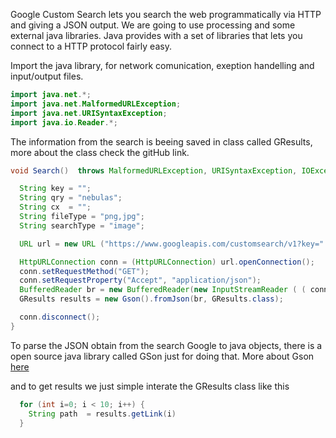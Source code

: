 Google Custom Search lets you search the web programmatically via HTTP and giving a JSON output.
We are going to use processing and some external java libraries. Java provides with a set of libraries that lets you connect to a HTTP protocol fairly easy.

Import the java library, for network comunication, exeption handelling and input/output files.

```java
import java.net.*;
import java.net.MalformedURLException;
import java.net.URISyntaxException;
import java.io.Reader.*;
```

The information from the search is beeing saved in class called GResults, more about the class check the gitHub link.

```java
void Search()  throws MalformedURLException, URISyntaxException, IOException {

  String key = "";
  String qry = "nebulas"; 
  String cx  = "";
  String fileType = "png,jpg";
  String searchType = "image";

  URL url = new URL ("https://www.googleapis.com/customsearch/v1?key=" +key+ "&cx=" +cx+ "&q=" +qry+"&fileType="+fileType+"&searchType="+searchType+"&alt=json");

  HttpURLConnection conn = (HttpURLConnection) url.openConnection();
  conn.setRequestMethod("GET");
  conn.setRequestProperty("Accept", "application/json");
  BufferedReader br = new BufferedReader(new InputStreamReader ( ( conn.getInputStream() ) ) );
  GResults results = new Gson().fromJson(br, GResults.class);

  conn.disconnect();
}
```
To parse the JSON obtain from the search Google to java objects, there is a open source java library called GSon just for doing that. More about Gson [here](https://code.google.com/p/google-gson/)  

and to get results we just simple interate the GResults class like this

```java
  for (int i=0; i < 10; i++) {
    String path  = results.getLink(i)
  }
```

